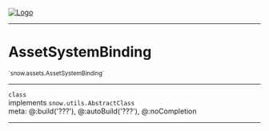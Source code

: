 
[![Logo](../../../images/logo.png)](../../../api/index.html)

---



<h1>AssetSystemBinding</h1>
<small>`snow.assets.AssetSystemBinding`</small>



---

`class`<br/>implements <code><span>snow.utils.AbstractClass</span></code>
<span class="meta">
<br/>meta: @:build(&#x27;???&#x27;), @:autoBuild(&#x27;???&#x27;), @:noCompletion
</span>


---

&nbsp;
&nbsp;

